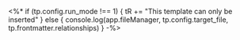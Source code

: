 <%*
if (tp.config.run_mode !== 1) {
    tR += "This template can only be inserted"
} else {
    console.log(app.fileManager, tp.config.target_file, tp.frontmatter.relationships)
}
-%>